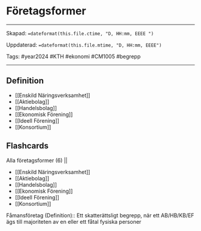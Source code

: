 # Företagsformer

---
Skapad: `=dateformat(this.file.ctime, "D, HH:mm, EEEE ")`

Uppdaterad: `=dateformat(this.file.mtime, "D, HH:mm, EEEE")`

Tags: #year2024 #KTH #ekonomi #CM1005 #begrepp

---

## Definition

- [[Enskild Näringsverksamhet]]
- [[Aktiebolag]]
- [[Handelsbolag]]
- [[Ekonomisk Förening]]
- [[Ideell Förening]]
- [[Konsortium]]

## Flashcards

Alla företagsformer (6)
||
- [[Enskild Näringsverksamhet]]
- [[Aktiebolag]]
- [[Handelsbolag]]
- [[Ekonomisk Förening]]
- [[Ideell Förening]]
- [[Konsortium]]
<!--SR:!2024-03-26,48,290-->

Fåmansföretag (Definition):: Ett skatterättsligt begrepp, när ett AB/HB/KB/EF ägs till majoriteten av en eller ett fåtal fysiska personer
<!--SR:!2024-03-27,32,278-->
